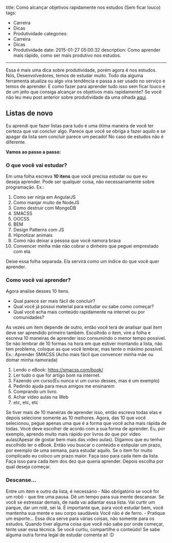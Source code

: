 title: Como alcançar objetivos rapidamente nos estudos (Sem ficar louco)
tags:
  - Carreira
  - Dicas
  - Produtividade
categories:
  - Carreira
  - Dicas
  - Produtividade
date: 2015-01-27 05:00:32
description: Como aprender mais rápido, como ser mais produtivo nos estudos.
---

Essa é mais uma dica sobre produtividade, porém agora é nos estudos.
Nós, Desenvolvedores, temos de estudar muito. Todo dia alguma ferramenta atualiza ou algo vira tendência e passa a ser usado no serviço e temos de aprender. E como fazer para aprender tudo isso sem ficar louco e de um jeito que consiga alcançar os objetivos mais rapidamente?<!--more-->
Se você não leu meu post anterior sobre produtividade da uma olhada [aqui](/posts/como-ser-mais-produtivo/ "Como ser mais produtivo?").

## Listas de novo

Eu aprendi que fazer listas para tudo é uma ótima maneira de você ter certeza que vai concluir algo. Parece que você se obriga a fazer aquilo e se apagar da lista sem concluir parece um pecado! No caso de estudos não é diferente.

**Vamos ao passo a passo:**

### O que você vai estudar?

Em uma folha escreva **10 itens** que você precisa estudar ou que eu deseja aprender. Pode ser qualquer coisa, não necessariamente sobre programação.
Ex.:

1. Como ser ninja em AngularJS
2. Como manjar muito de NodeJS
3. Como destruir com MongoDB
4. SMACSS
5. OOCSS
6. BEM
7. Design Patterns com JS
8. Hipnotizar animais
9. Como não deixar a pessoa que você namora brava
10. Convencer minha mãe não cobrar o dinheiro que peguei emprestado com ela.


Deixe essa folha separada. Ela servirá como um índice do que você quer aprender.

### Como você vai aprender?

Agora analise desses 10 itens.

- Qual parece ser mais fácil de concluir?
- Qual você já possui material para estudar ou sabe como começar?
- Qual você acha mais conteúdo rapidamente na internet ou por comunidades?

As vezes um item depende de outro, então você terá de analisar qual item deve ser aprendido primeiro também.
Escolhido o item, vire a folha e escreva 10 maneiras de aprender isso consumindo o menor tempo possível. Se não lembrar de 10 formas na hora em que estiver montando a lista, não tem problema, coloque as que você lembrar, mas tente o máximo possível.
Ex.:
Aprender SMACSS (Acho mais fácil que convencer minha mãe ou domar minha namorada)

1.  Lendo o eBook: https://smacss.com/book/
2.  Ler tudo o que for artigo bom na internet.
3.  Fazendo um curso(Eu nunca vi um curso desses, mas é um exemplo)
4.  Pedindo ajuda para meus amigos me ensinarem
5.  Comprando um livro.
6.  Achar vídeo aulas na Web
7.  etc, etc, etc


Se tiver mais de 10 maneiras de aprender isso, então escreva todas elas e depois selecione somente as 10 melhores.
Agora, das 10 que você selecionou, pegue apenas uma que é a forma que você acha mais rápida de todas. Você deve escolher de acordo com a sua forma de aprender. Eu, por exemplo, aprendo muito mais rápido por livros do que por vídeo aulas(Apesar de gostar bem mais das vídeo aulas).
Digamos que eu tenha escolhido ler o eBook.
Então vou buscar o conteúdo e estipular um prazo, por exemplo de uma semana, para estudar aquilo. Se o item for muito complicado eu coloco um prazo maior.
Faça isso para cada item da lista.
Faça isso para cada item dos dez que queria aprender. Depois escolha por qual deseja começar.

### Descanse...

Entre um item e outro da lista, é necessário - Não obrigatório se você for um robô - que tire uma pausa. Dê um tempo para sua mente descansar. Se você se estressar demais, de nada vai adiantar essa lista.
Vai curtir um parque, dar um rolê, sei lá. É importante que, para você estudar bem, você mantenha sua mente e seu corpo saudáveis Você não é de ferro. - Pratique um esporte...
Essa dica serve para várias coisas, não somente para os estudos. Quando tiver alguma coisa que você não sabe por onde começar, tente usar essa técnica.
Se você curtiu, compartilhe o conteúdo! Se sabe alguma outra forma legal de estudar comenta aí! :D
